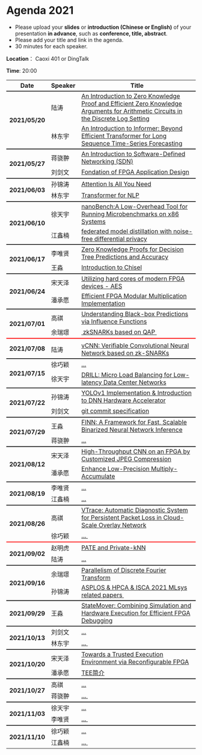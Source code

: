 # Agenda 2021

- Please upload your **slides** or **introduction (Chinese or English)** of your presentation **in advance**, such as **conference, title, abstract**.
- Please add your title and link in the agenda.
- 30 minutes for each speaker.

**Location**： Caoxi 401 or DingTalk

**Time**: 20:00 



<table>
<tr>
    <th> Date </th>
    <th> Speaker </th>
    <th style="width:600px;"> Title </th>
</tr>

<tr style="border-top:2px solid;">
    <th rowspan=2> 2021/05/20 </th>
    <td> 陆涛 </td>
    <td><a href="https://github.com/ZJU-ARClab/Weekly-Papers/tree/main/2021/2021-05-20">An Introduction to Zero Knowledge Proof and Efficient Zero Knowledge Arguments for Arithmetic Circuits in the Discrete Log Setting</a> </td>
</tr>
<tr>
    <td> 林东宇 </td>
    <td><a href="https://github.com/ZJU-ARClab/Weekly-Papers/tree/main/2021/2021-05-20">An Introduction to Informer: Beyond Efficient Transformer for Long Sequence Time-Series Forecasting</a> </td>
</tr>

<tr style="border-top:2px solid;">
    <th rowspan=2> 2021/05/27 </th>
    <td> 蒋骁翀  </td>
    <td><a href="https://github.com/ZJU-ARClab/Weekly-Papers/tree/main/2021/2021-05-27">An Introduction to Software-Defined  Networking (SDN)
</a></td>
</tr>
<tr >
    <td> 刘剑文  </td>
    <td> <a href="https://github.com/ZJU-ARClab/Weekly-Papers/tree/main/2021/2021-05-27">Fondation of FPGA Application Design </a></td>
</tr>

<tr style="border-top:2px solid;">
    <th rowspan=2> 2021/06/03 </th>
    <td> 孙锦涛 </td>
    <td><a href="https://github.com/ZJU-ARClab/Weekly-Papers/tree/main/2021/2021-06-03"> Attention Is All You Need </a></td>
</tr>
<tr >
    <td> 林东宇 </td>
    <td> <a href="https://github.com/ZJU-ARClab/Weekly-Papers/tree/main/2021/2021-06-03"> Transformer for NLP </a></td>
</tr>

<tr style="border-top:2px solid;">
    <th rowspan=2> 2021/06/10 </th>
    <td> 徐天宇 </td>
    <td><a href="https://github.com/ZJU-ARClab/Weekly-Papers/tree/main/2021/2021-06-10"> nanoBench:A Low-Overhead Tool for Running Microbenchmarks on x86 Systems </a></td>
</tr>
<tr >
    <td> 江鑫楠 </td>
    <td> <a href="https://github.com/ZJU-ARClab/Weekly-Papers/tree/main/2021/2021-06-10"> federated model distillation with noise-free differential privacy </a></td>
</tr>

<tr style="border-top:2px solid;">
    <th rowspan=2> 2021/06/17 </th>
    <td> 李唯贤 </td>
    <td><a href="https://github.com/ZJU-ARClab/Weekly-Papers/tree/main/2021/2021-06-17"> Zero Knowledge Proofs for Decision Tree Predictions and Accuracy </a></td>
</tr>
<tr >
    <td> 王淼 </td>
    <td> <a href="https://github.com/ZJU-ARClab/Weekly-Papers/tree/main/2021/2021-06-17"> Introduction to Chisel </a></td>
</tr>

<tr style="border-top:2px solid;">
    <th rowspan=2> 2021/06/24 </th>
    <td> 宋天泽 </td>
    <td><a href="https://github.com/ZJU-ARClab/Weekly-Papers/tree/main/2021/2021-06-24"> Utilizing hard cores of modern FPGA devices - AES </a></td>
</tr>
<tr >
    <td> 潘承愿 </td>
    <td> <a href="https://github.com/ZJU-ARClab/Weekly-Papers/tree/main/2021/2021-06-24"> Efficient FPGA Modular Multiplication Implementation </a></td>
</tr>

<tr style="border-top:2px solid;">
    <th rowspan=2> 2021/07/01 </th>
    <td> 高祺 </td>
    <td><a href="https://github.com/ZJU-ARClab/Weekly-Papers/tree/main/2021/2021-07-01"> Understanding Black-box Predictions via Influence Functions </a></td>
</tr>
<tr >
    <td> 余瑞璟 </td>
    <td> <a href="https://github.com/ZJU-ARClab/Weekly-Papers/tree/main/2021/2021-07-01"> zkSNARKs based on QAP </a></td>
</tr>

<!-- new -->

<tr style="border-top:2px solid red;">
    <th rowspan=2> 2021/07/08 </th>
    <td>   </td>
    <td><a href="https://github.com/ZJU-ARClab/Weekly-Papers/tree/main/2021/2021-07-08">    </a></td>
</tr>
<tr >
    <td> 陆涛 </td>
    <td> <a href="https://github.com/ZJU-ARClab/Weekly-Papers/tree/main/2021/2021-07-08"> vCNN: Verifiable Convolutional Neural Network based on zk-SNARKs </a></td>
</tr>

<tr style="border-top:2px solid;">
    <th rowspan=2> 2021/07/15 </th>
    <td> 徐巧颖 </td>
    <td><a href="https://github.com/ZJU-ARClab/Weekly-Papers/tree/main/2021/2021-07-15"> ... </a></td>
</tr>
<tr >
    <td> 徐天宇 </td>
    <td> <a href="https://github.com/ZJU-ARClab/Weekly-Papers/tree/main/2021/2021-07-15"> DRILL: Micro Load Balancing for Low-latency Data Center Networks </a></td>
</tr>

<tr style="border-top:2px solid;">
    <th rowspan=2> 2021/07/22 </th>
    <td> 孙锦涛 </td>
    <td><a href="https://github.com/ZJU-ARClab/Weekly-Papers/tree/main/2021/2021-07-22"> YOLOv1 Implementation & Introduction to DNN Hardware Accelerator </a></td>
</tr>
<tr >
    <td> 刘剑文</td>
    <td> <a href="https://github.com/ZJU-ARClab/Weekly-Papers/tree/main/2021/2021-07-22"> git commit specification </a></td>
</tr>

<tr style="border-top:2px solid;">
    <th rowspan=2> 2021/07/29 </th>
    <td> 王淼 </td>
    <td><a href="https://github.com/ZJU-ARClab/Weekly-Papers/tree/main/2021/2021-07-29"> FINN: A Framework for Fast, Scalable Binarized Neural Network Inference </a></td>
</tr>
<tr >
    <td> 蒋骁翀 </td>
    <td> <a href="https://github.com/ZJU-ARClab/Weekly-Papers/tree/main/2021/2021-07-29"> ... </a></td>
</tr>

<tr style="border-top:2px solid;">
    <th rowspan=2> 2021/08/12 </th>
    <td> 宋天泽 </td>
    <td><a href="https://github.com/ZJU-ARClab/Weekly-Papers/tree/main/2021/2021-08-12"> High-Throughput CNN on an FPGA by Customized JPEG Compression </a></td>
</tr>
<tr >
    <td> 潘承愿 </td>
    <td> <a href="https://github.com/ZJU-ARClab/Weekly-Papers/tree/main/2021/2021-08-12"> Enhance Low-Precision Multiply-Accumulate </a></td>
</tr>

<tr style="border-top:2px solid;">
    <th rowspan=2> 2021/08/19 </th>
    <td> 李唯贤 </td>
    <td><a href="https://github.com/ZJU-ARClab/Weekly-Papers/tree/main/2021/2021-08-19">... </a></td>
</tr>
<tr >
    <td> 江鑫楠 </td>
    <td> <a href="https://github.com/ZJU-ARClab/Weekly-Papers/tree/main/2021/2021-08-19"> ... </a></td>
</tr>

<tr style="border-top:2px solid;">
    <th rowspan=2> 2021/08/26 </th>
    <td> 高祺 </td>
    <td><a href="https://github.com/ZJU-ARClab/Weekly-Papers/tree/main/2021/2021-08-26"> VTrace: Automatic Diagnostic System for Persistent Packet Loss in Cloud-Scale Overlay Network </a></td>
</tr>
<tr >
    <td> 徐巧颖	 </td>
    <td> <a href="https://github.com/ZJU-ARClab/Weekly-Papers/tree/main/2021/2021-08-26">... </a></td>
</tr>

<!-- new -->
	
<tr style="border-top:2px solid red;">
    <th rowspan=2> 2021/09/02 </th>
    <td>  赵明虎 </td>
    <td><a href="https://github.com/ZJU-ARClab/Weekly-Papers/tree/main/2021/2021-09-02">  PATE and Private-kNN  </a></td>
</tr>
<tr >
    <td> 陆涛 </td>
    <td> <a href="https://github.com/ZJU-ARClab/Weekly-Papers/tree/main/2021/2021-09-02"> ... </a></td>
</tr>

<tr style="border-top:2px solid;">
    <th rowspan=2> 2021/09/16 </th>
    <td> 余瑞璟 </td>
    <td><a href="https://github.com/ZJU-ARClab/Weekly-Papers/tree/main/2021/2021-09-16"> Parallelism of Discrete Fourier Transform </a></td>
</tr>
<tr >
    <td> 孙锦涛	 </td>
    <td> <a href="https://github.com/ZJU-ARClab/Weekly-Papers/tree/main/2021/2021-09-16"> ASPLOS & HPCA & ISCA 2021 MLsys related papers </a></td>
</tr>


<tr style="border-top:2px solid;">
    <th rowspan=1> 2021/09/29 </th>
    <td> 王淼 </td>
    <td><a href="https://github.com/ZJU-ARClab/Weekly-Papers/tree/main/2021/2021-09-29"> StateMover: Combining Simulation and Hardware Execution for Efficient FPGA Debugging </a></td>
</tr>


<tr style="border-top:2px solid;">
    <th rowspan=2> 2021/10/13 </th>
    <td> 刘剑文 </td>
    <td><a href="https://github.com/ZJU-ARClab/Weekly-Papers/tree/main/2021/2021-10-13"> ... </a></td>
</tr>
<tr >
    <td> 林东宇 </td>
    <td> <a href="https://github.com/ZJU-ARClab/Weekly-Papers/tree/main/2021/2021-10-13">... </a></td>
</tr>

<tr style="border-top:2px solid;">
    <th rowspan=2> 2021/10/20 </th>
    <td> 宋天泽 </td>
    <td><a href="https://github.com/ZJU-ARClab/Weekly-Papers/tree/main/2021/2021-10-20"> Towards a Trusted Execution Environment via Reconfigurable FPGA </a></td>
</tr>
<tr >
    <td> 潘承愿 </td>
    <td> <a href="https://github.com/ZJU-ARClab/Weekly-Papers/tree/main/2021/2021-10-20"> TEE简介 </a></td>
</tr>

<tr style="border-top:2px solid;">
    <th rowspan=2> 2021/10/27 </th>
    <td> 高祺 </td>
    <td><a href="https://github.com/ZJU-ARClab/Weekly-Papers/tree/main/2021/2021-10-27"> ... </a></td>
</tr>
<tr >
    <td> 蒋骁翀 </td>
    <td> <a href="https://github.com/ZJU-ARClab/Weekly-Papers/tree/main/2021/2021-10-27">... </a></td>
</tr>

<tr style="border-top:2px solid;">
    <th rowspan=2> 2021/11/03 </th>
    <td> 徐天宇 </td>
    <td><a href="https://github.com/ZJU-ARClab/Weekly-Papers/tree/main/2021/2021-11-03"> ... </a></td>
</tr>
<tr >
    <td> 李唯贤 </td>
    <td> <a href="https://github.com/ZJU-ARClab/Weekly-Papers/tree/main/2021/2021-11-03">... </a></td>
</tr>

<tr style="border-top:2px solid;">
    <th rowspan=2> 2021/11/10 </th>
    <td> 徐巧颖 </td>
    <td><a href="https://github.com/ZJU-ARClab/Weekly-Papers/tree/main/2021/2021-11-10"> ... </a></td>
</tr>
<tr >
    <td> 江鑫楠	 </td>
    <td> <a href="https://github.com/ZJU-ARClab/Weekly-Papers/tree/main/2021/2021-11-10">... </a></td>
</tr>



</table>
